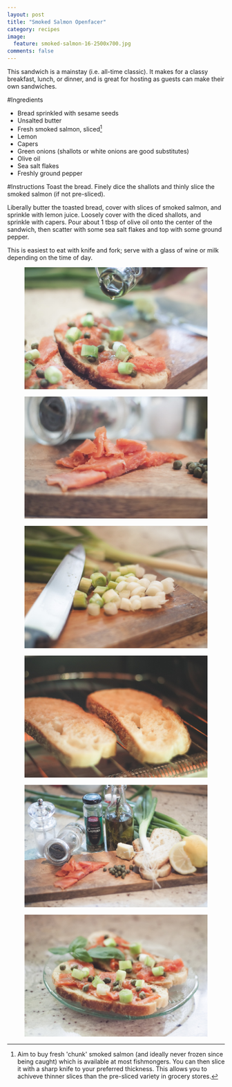 ```yaml
---
layout: post
title: "Smoked Salmon Openfacer"
category: recipes
image:
  feature: smoked-salmon-16-2500x700.jpg
comments: false  
---
```


This sandwich is a mainstay (i.e. all-time classic). It makes for a classy breakfast, lunch, or dinner, and is great for hosting as guests can make their own sandwiches. 

#Ingredients

* Bread sprinkled with sesame seeds
* Unsalted butter
* Fresh smoked salmon, sliced[^1]
* Lemon
* Capers
* Green onions (shallots or white onions are good substitutes)
* Olive oil
* Sea salt flakes
* Freshly ground pepper

#Instructions
Toast the bread. Finely dice the shallots and thinly slice the smoked salmon (if not pre-sliced). 

Liberally butter the toasted bread, cover with slices of smoked salmon, and sprinkle with lemon juice. Loosely cover with the diced shallots, and sprinkle with capers. Pour about 1 tbsp of olive oil onto the center of the sandwich, then scatter with some sea salt flakes and top with some ground pepper. 

This is easiest to eat with knife and fork; serve with a glass of wine or milk depending on the time of day. 

[^1]: Aim to buy fresh 'chunk' smoked salmon (and ideally never frozen since being caught) which is available at most fishmongers. You can then slice it with a sharp knife to your preferred thickness. This allows you to achiveve thinner slices than the pre-sliced variety in grocery stores. 

<figure>
	<a href="http://openfacers.com/images/smoked-salmon-7.jpg"><img src="/images/smoked-salmon-15.jpg"></a>
</figure>

<figure>
	<a href="http://openfacers.com/images/smoked-salmon-1.jpg"><img src="/images/smoked-salmon-1.jpg"></a>
</figure>

<figure>
	<a href="http://openfacers.com/images/smoked-salmon-7.jpg"><img src="/images/smoked-salmon-7.jpg"></a>
</figure>

<figure>
	<a href="http://openfacers.com/images/smoked-salmon-7.jpg"><img src="/images/smoked-salmon-8.jpg"></a>
</figure>

<figure>
	<a href="http://openfacers.com/images/smoked-salmon-7.jpg"><img src="/images/smoked-salmon-9.jpg"></a>
</figure>

<figure>
	<a href="http://openfacers.com/images/smoked-salmon-7.jpg"><img src="/images/smoked-salmon-16.jpg"></a>
</figure>

